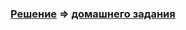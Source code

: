 ### [Решение](https://github.com/Cliffart44/Java_hw_4.3.1) => [домашнего задания](https://github.com/netology-code/javaqa-homeworks/tree/master/collections#%D0%B7%D0%B0%D0%B4%D0%B0%D1%87%D0%B0-1---issues)